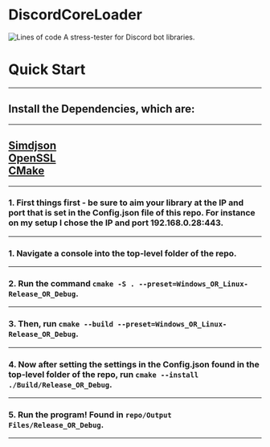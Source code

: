 # DiscordCoreLoader
![Lines of code](https://img.shields.io/tokei/lines/github/realtimechris/discordcoreloader?&style=plastic&label=Lines%20of%20Code)
A stress-tester for Discord bot libraries.
# Quick Start
---
## Install the Dependencies, which are:  
----
  [Simdjson](https://github.com/simdjson/simdjson)  
  [OpenSSL](https://github.com/openssl/openssl)  
  [CMake](https://cmake.org/)
----
----
### 1. First things first - be sure to aim your library at the IP and port that is set in the Config.json file of this repo. For instance on my setup I chose the IP and port 192.168.0.28:443.
----
### 1. Navigate a console into the top-level folder of the repo.
----
### 2. Run the command `cmake -S . --preset=Windows_OR_Linux-Release_OR_Debug`.
----
### 3. Then, run `cmake --build --preset=Windows_OR_Linux-Release_OR_Debug`.
----
### 4. Now after setting the settings in the Config.json found in the top-level folder of the repo, run `cmake --install ./Build/Release_OR_Debug`.
----
### 5. Run the program! Found in `repo/Output Files/Release_OR_Debug`.
----
